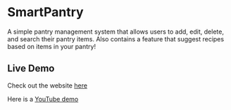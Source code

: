 # SmartPantry
A simple pantry management system that allows users to add, edit, delete, and search their pantry items. Also contains a feature that suggest recipes based on items in your pantry!

## Live Demo
Check out the website [here](https://pantry-tracker-orcin.vercel.app/)

Here is a [YouTube demo](https://youtu.be/Z2HGKL1Y8XM)


